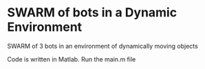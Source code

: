 # SWARM of bots in a Dynamic Environment
SWARM of 3 bots in an environment of dynamically moving objects


Code is written in Matlab.
Run the main.m file

